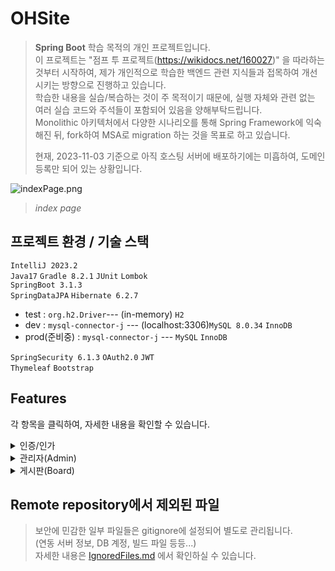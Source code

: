 # OHSite
>**Spring Boot** 학습 목적의 개인 프로젝트입니다.  
> 이 프로젝트는 "점프 투 프로젝트(https://wikidocs.net/160027)" 을 따라하는 것부터 시작하여, 제가 개인적으로 학습한 백엔드 관련 지식들과 접목하여 개선 시키는 방향으로 진행하고 있습니다.  
> 학습한 내용을 실습/복습하는 것이 주 목적이기 때문에, 실행 자체와 관련 없는 여러 실습 코드와 주석들이 포함되어 있음을 양해부탁드립니다.  
> Monolithic 아키텍처에서 다양한 시나리오를 통해 Spring Framework에 익숙해진 뒤, fork하여 MSA로 migration 하는 것을 목표로 하고 있습니다.    
> 
>  현재, 2023-11-03 기준으로 아직 호스팅 서버에 배포하기에는 미흡하여, 도메인 등록만 되어 있는 상황입니다.
> 
![indexPage.png](documents%2Fimages%2FindexPage.png)
>_index page_





## 프로젝트 환경 / 기술 스택

`IntelliJ 2023.2`  
`Java17` `Gradle 8.2.1` `JUnit` `Lombok`   
`SpringBoot 3.1.3`  
`SpringDataJPA` `Hibernate 6.2.7` 
* test : `org.h2.Driver`--- (in-memory) `H2`  
* dev : `mysql-connector-j` --- (localhost:3306)`MySQL 8.0.34` `InnoDB`  
* prod(준비중) : `mysql-connector-j` --- `MySQL` `InnoDB`  

`SpringSecurity 6.1.3` `OAuth2.0` `JWT`   
`Thymeleaf` `Bootstrap`


## Features
각 항목을 클릭하여, 자세한 내용을 확인할 수 있습니다.
<details>
  <summary>인증/인가</summary>

</details>

<details>
  <summary>관리자(Admin)</summary>

[상세 페이지](documents%2Fadmin%2Fintroduction.md)  

Spring Security와 연동되는 관리자 기능입니다.


</details>


<details>
  <summary>게시판(Board)</summary>

</details>

## Remote repository에서 제외된 파일
> 보안에 민감한 일부 파일들은 gitignore에 설정되어 별도로 관리됩니다.  
> (연동 서버 정보, DB 계정, 빌드 파일 등등...)  
> 자세한 내용은 [IgnoredFiles.md](documents%2FIgnoredFiles.md) 에서 확인하실 수 있습니다.








